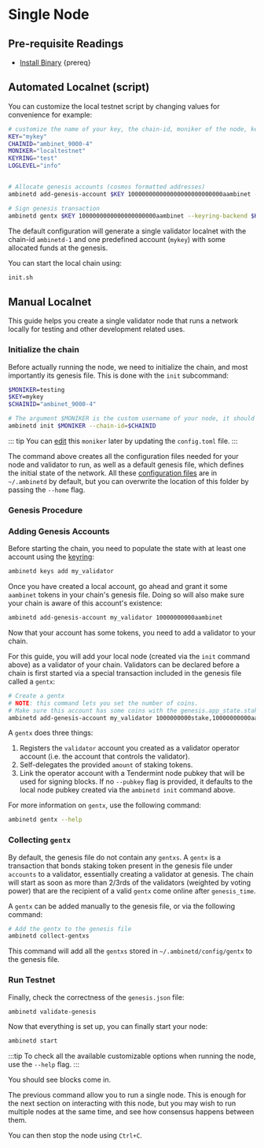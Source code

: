 <!--
order: 1
-->

# Single Node

## Pre-requisite Readings

- [Install Binary](./../../validators/quickstart/installation.md)  {prereq}

## Automated Localnet (script)

You can customize the local testnet script by changing values for convenience for example:

```bash
# customize the name of your key, the chain-id, moniker of the node, keyring backend, and log level
KEY="mykey"
CHAINID="ambinet_9000-4"
MONIKER="localtestnet"
KEYRING="test"
LOGLEVEL="info"


# Allocate genesis accounts (cosmos formatted addresses)
ambinetd add-genesis-account $KEY 100000000000000000000000000aambinet --keyring-backend $KEYRING

# Sign genesis transaction
ambinetd gentx $KEY 1000000000000000000000aambinet --keyring-backend $KEYRING --chain-id $CHAINID
```

The default configuration will generate a single validator localnet with the chain-id
`ambinetd-1` and one predefined account (`mykey`) with some allocated funds at the genesis.

You can start the local chain using:

```bash
init.sh
```

## Manual Localnet

This guide helps you create a single validator node that runs a network locally for testing and other development related uses.

### Initialize the chain

Before actually running the node, we need to initialize the chain, and most importantly its genesis file. This is done with the `init` subcommand:

```bash
$MONIKER=testing
$KEY=mykey
$CHAINID="ambinet_9000-4"

# The argument $MONIKER is the custom username of your node, it should be human-readable.
ambinetd init $MONIKER --chain-id=$CHAINID
```

::: tip
You can [edit](./../../validators/quickstart/binary.md#configuring-the-node) this `moniker` later by updating the `config.toml` file.
:::

The command above creates all the configuration files needed for your node and validator to run, as well as a default genesis file, which defines the initial state of the network. All these [configuration files](./../../validators/quickstart/binary.md#configuring-the-node) are in `~/.ambinetd` by default, but you can overwrite the location of this folder by passing the `--home` flag.

### Genesis Procedure

### Adding Genesis Accounts

Before starting the chain, you need to populate the state with at least one account using the [keyring](./../../users/keys/keyring.md#add-keys):

```bash
ambinetd keys add my_validator
```

Once you have created a local account, go ahead and grant it some `aambinet` tokens in your chain's genesis file. Doing so will also make sure your chain is aware of this account's existence:

```bash
ambinetd add-genesis-account my_validator 10000000000aambinet
```

Now that your account has some tokens, you need to add a validator to your chain.

 For this guide, you will add your local node (created via the `init` command above) as a validator of your chain. Validators can be declared before a chain is first started via a special transaction included in the genesis file called a `gentx`:

```bash
# Create a gentx
# NOTE: this command lets you set the number of coins. 
# Make sure this account has some coins with the genesis.app_state.staking.params.bond_denom denom
ambinetd add-genesis-account my_validator 1000000000stake,10000000000aambinet
```

A `gentx` does three things:

1. Registers the `validator` account you created as a validator operator account (i.e. the account that controls the validator).
2. Self-delegates the provided `amount` of staking tokens.
3. Link the operator account with a Tendermint node pubkey that will be used for signing blocks. If no `--pubkey` flag is provided, it defaults to the local node pubkey created via the `ambinetd init` command above.

For more information on `gentx`, use the following command:

```bash
ambinetd gentx --help
```

### Collecting `gentx`

By default, the genesis file do not contain any `gentxs`. A `gentx` is a transaction that bonds
staking token present in the genesis file under `accounts` to a validator, essentially creating a
validator at genesis. The chain will start as soon as more than 2/3rds of the validators (weighted
by voting power) that are the recipient of a valid `gentx` come online after `genesis_time`.

A `gentx` can be added manually to the genesis file, or via the following command:

```bash
# Add the gentx to the genesis file
ambinetd collect-gentxs
```

This command will add all the `gentxs` stored in `~/.ambinetd/config/gentx` to the genesis file.

### Run Testnet

Finally, check the correctness of the `genesis.json` file:

```bash
ambinetd validate-genesis
```

Now that everything is set up, you can finally start your node:

```bash
ambinetd start
```

:::tip
To check all the available customizable options when running the node, use the `--help` flag.
:::

You should see blocks come in.

The previous command allow you to run a single node. This is enough for the next section on interacting with this node, but you may wish to run multiple nodes at the same time, and see how consensus happens between them.

You can then stop the node using `Ctrl+C`.

